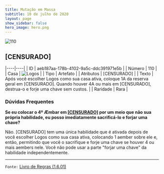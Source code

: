 ```yaml
---
title: Mutação em Massa
subtitle: 10 de julho de 2020
layout: page
show_sidebar: false
hero_image: hero.png
---
```


![110](https://cdn.keyforgegame.com/media/card_front/pt/479_110_929MFJ639W63_pt.png)

## [CENSURADO]

|----|----|
| ID | aeb187aa-178b-4102-9a5c-ddc391971e5b |
| Número | 110 |
| Casa | ![Logos](https://archonarcana.com/images/thumb/c/ce/Logos.png/22px-Logos.png "Logos") |
| Tipo | Artefato |
| Atributos | [CENSURADO] |
| Texto | Após você escolher Logos como sua casa ativa, coloque 1A da reserva geral em [CENSURADO]. Quando houver 4A ou mais em [CENSURADO], destrua-o e forje uma chave sem custos. |
| Raridade | Rara |

### Dúvidas Frequentes

**Se eu colocar o 4º Æmbar em [\[CENSURADO\]](/aoa/139) por um meio
que não sua própria habilidade, eu posso imediatamente sacrificá-lo
e forjar uma chave?**

Não. \[CENSURADO\] tem uma única habilidade que é ativada depois de
você escolher Logos como sua casa ativa, colocando 1 aember sobre ele
e, então, permitindo que você o sacrifique e forje uma chave se houver
4 ou mais aembers nele. Você não pode usar a parte "forjar uma chave"
da habilidade independentemente.

<hr/>

`Fonte:` [Livro de Regras (1.6.01)](https://drive.google.com/open?id=1YNhLKUC0xfriiMwFYpDu1Go3zPJw6gYo)
